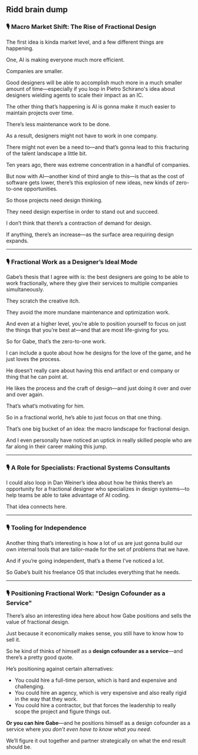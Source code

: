 ## Ridd brain dump

### 🎙️ Macro Market Shift: The Rise of Fractional Design

The first idea is kinda market level, and a few different things are happening.

One, AI is making everyone much more efficient.

Companies are smaller.

Good designers will be able to accomplish much more in a much smaller amount of time—especially if you loop in Pietro Schirano's idea about designers wielding agents to scale their impact as an IC.

The other thing that’s happening is AI is gonna make it much easier to maintain projects over time.

There’s less maintenance work to be done.

As a result, designers might not have to work in one company.

There might not even be a need to—and that’s gonna lead to this fracturing of the talent landscape a little bit.

Ten years ago, there was extreme concentration in a handful of companies.

But now with AI—another kind of third angle to this—is that as the cost of software gets lower, there’s this explosion of new ideas, new kinds of zero-to-one opportunities.

So those projects need design thinking.

They need design expertise in order to stand out and succeed.

I don’t think that there’s a contraction of demand for design.

If anything, there’s an increase—as the surface area requiring design expands.

---

### 🎙️ Fractional Work as a Designer’s Ideal Mode

Gabe’s thesis that I agree with is: the best designers are going to be able to work fractionally, where they give their services to multiple companies simultaneously.

They scratch the creative itch.

They avoid the more mundane maintenance and optimization work.

And even at a higher level, you’re able to position yourself to focus on just the things that you’re best at—and that are most life-giving for you.

So for Gabe, that’s the zero-to-one work.

I can include a quote about how he designs for the love of the game, and he just loves the process.

He doesn’t really care about having this end artifact or end company or thing that he can point at.

He likes the process and the craft of design—and just doing it over and over and over again.

That’s what’s motivating for him.

So in a fractional world, he’s able to just focus on that one thing.

That’s one big bucket of an idea: the macro landscape for fractional design.

And I even personally have noticed an uptick in really skilled people who are far along in their career making this jump.

---

### 🎙️ A Role for Specialists: Fractional Systems Consultants

I could also loop in Dan Weiner’s idea about how he thinks there’s an opportunity for a fractional designer who specializes in design systems—to help teams be able to take advantage of AI coding.

That idea connects here.

---

### 🎙️ Tooling for Independence

Another thing that’s interesting is how a lot of us are just gonna build our own internal tools that are tailor-made for the set of problems that we have.

And if you’re going independent, that’s a theme I’ve noticed a lot.

So Gabe’s built his freelance OS that includes everything that he needs.

---

### 🎙️ Positioning Fractional Work: "Design Cofounder as a Service"

There’s also an interesting idea here about how Gabe positions and sells the value of fractional design.

Just because it economically makes sense, you still have to know how to sell it.

So he kind of thinks of himself as a **design cofounder as a service**—and there’s a pretty good quote.

He’s positioning against certain alternatives:

- You could hire a full-time person, which is hard and expensive and challenging.
- You could hire an agency, which is very expensive and also really rigid in the way that they work.
- You could hire a contractor, but that forces the leadership to really scope the project and figure things out.

**Or you can hire Gabe**—and he positions himself as a design cofounder as a service where *you don’t even have to know what you need*.

We’ll figure it out together and partner strategically on what the end result should be.